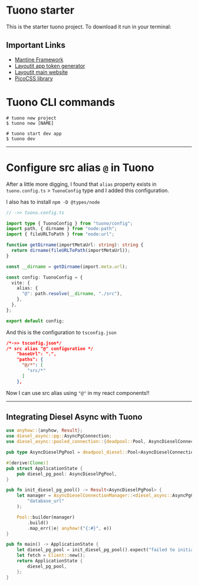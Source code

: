 # Tuono starter

This is the starter tuono project. To download it run in your terminal:

## Important Links
- [Mantine Framework](https://mantine.dev)
- [Layoutit app token generator](https://tokens.layoutit.com)
- [Layoutit main website](https://layoutit.com)
- [PicoCSS library](https://picocss.com/docs/nav)

# Tuono CLI commands

```shell
# tuono new project
$ tuono new [NAME]

# tuono start dev app
$ tuono dev
```

---

# Configure src alias `@` in Tuono

After a little more digging, I found that `alias` property exists in `tuono.config.ts`  > `TuonoConfig` type and I added this configuration.

I also has to install `npm -D @types/node`

```typescript
// ->> tuono.config.ts

import type { TuonoConfig } from "tuono/config";
import path, { dirname } from "node:path";
import { fileURLToPath } from "node:url";

function getDirname(importMetaUrl: string): string {
  return dirname(fileURLToPath(importMetaUrl));
}

const __dirname = getDirname(import.meta.url);

const config: TuonoConfig = {
  vite: {
    alias: {
      "@": path.resolve(__dirname, "./src"),
    },
  },
};

export default config;
```

And this is the configuration to `tsconfig.json`

```json
/*->> tsconfig.json*/
/* src alias "@" configuration */
    "baseUrl": ".",
    "paths": {
      "@/*": [
        "src/*"
      ]
    },
```

Now I can use src alias using  `"@"` in my react components!!

---

## Integrating Diesel Async with Tuono

```rs
use anyhow::{anyhow, Result};
use diesel_async::pg::AsyncPgConnection;
use diesel_async::pooled_connection::{deadpool::Pool, AsyncDieselConnectionManager};

pub type AsyncDieselPgPool = deadpool_diesel::Pool<AsyncDieselConnectionManager<AsyncPgConnection>>;

#[derive(Clone)]
pub struct ApplicationState {
    pub diesel_pg_pool: AsyncDieselPgPool,
}

pub fn init_diesel_pg_pool() -> Result<AsyncDieselPgPool> {
    let manager = AsyncDieselConnectionManager::<diesel_async::AsyncPgConnection>::new(
        "database_url"
    );

    Pool::builder(manager)
        .build()
        .map_err(|e| anyhow!("{:#}", e))
}

pub fn main() -> ApplicationState {
    let diesel_pg_pool = init_diesel_pg_pool().expect("failed to initialize database pool");
    let fetch = Client::new();
    return ApplicationState {
        diesel_pg_pool,
    };
}
```
